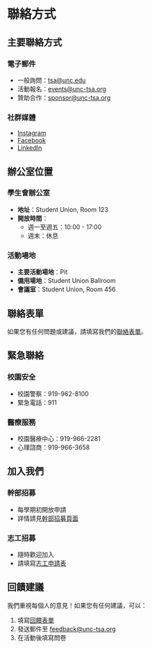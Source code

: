 # 聯絡方式

## 主要聯絡方式

### 電子郵件
- 一般詢問：tsa@unc.edu
- 活動報名：events@unc-tsa.org
- 贊助合作：sponsor@unc-tsa.org

### 社群媒體
- [Instagram](https://instagram.com/unc_tsa)
- [Facebook](https://facebook.com/unc.tsa)
- [LinkedIn](https://linkedin.com/company/unc-tsa)

## 辦公室位置

### 學生會辦公室
- **地址**：Student Union, Room 123
- **開放時間**：
  - 週一至週五：10:00 - 17:00
  - 週末：休息

### 活動場地
- **主要活動場地**：Pit
- **備用場地**：Student Union Ballroom
- **會議室**：Student Union, Room 456

## 聯絡表單

如果您有任何問題或建議，請填寫我們的[聯絡表單](https://forms.unc-tsa.org/contact)。

## 緊急聯絡

### 校園安全
- 校園警察：919-962-8100
- 緊急電話：911

### 醫療服務
- 校園醫療中心：919-966-2281
- 心理諮商：919-966-3658

## 加入我們

### 幹部招募
- 每學期初開放申請
- 詳情請見[幹部招募頁面](https://unc-tsa.org/join)

### 志工招募
- 隨時歡迎加入
- 請填寫[志工申請表](https://forms.unc-tsa.org/volunteer)

## 回饋建議

我們重視每個人的意見！如果您有任何建議，可以：
1. 填寫[回饋表單](https://forms.unc-tsa.org/feedback)
2. 發送郵件至 feedback@unc-tsa.org
3. 在活動後填寫問卷 